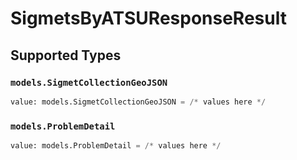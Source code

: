 # SigmetsByATSUResponseResult


## Supported Types

### `models.SigmetCollectionGeoJSON`

```python
value: models.SigmetCollectionGeoJSON = /* values here */
```

### `models.ProblemDetail`

```python
value: models.ProblemDetail = /* values here */
```

